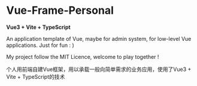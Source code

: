 # Vue-Frame-Personal
**Vue3 + Vite + TypeScript**

An application template of Vue, maybe for admin system, for low-level Vue applications. Just for fun : )

My project follow the MIT Licence, welcome to play together !



个人用前端自建Vue框架，用以承载一般向简单需求的业务应用，使用了Vue3 + Vite + TypeScript的技术
